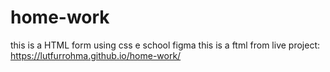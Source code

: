 # home-work
this is a HTML form using css e school figma
this is a ftml from live project: https://lutfurrohma.github.io/home-work/
